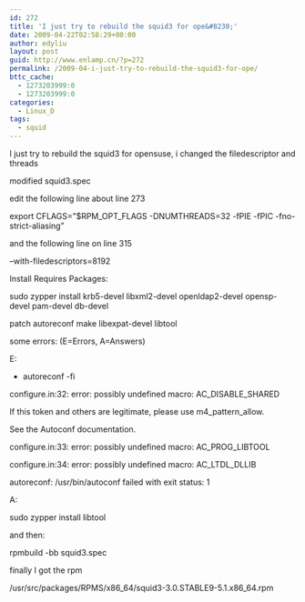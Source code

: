```yaml
---
id: 272
title: 'I just try to rebuild the squid3 for ope&#8230;'
date: 2009-04-22T02:58:29+00:00
author: edyliu
layout: post
guid: http://www.enlamp.cn/?p=272
permalink: /2009-04-i-just-try-to-rebuild-the-squid3-for-ope/
bttc_cache:
  - 1273203999:0
  - 1273203999:0
categories:
  - Linux_D
tags:
  - squid
---
```

I just try to rebuild the squid3 for opensuse, i changed the filedescriptor and threads
  
modified squid3.spec
  
edit the following line about line 273
  
export CFLAGS=&#8221;$RPM\_OPT\_FLAGS -DNUMTHREADS=32 -fPIE -fPIC -fno-strict-aliasing&#8221;

and the following line on line 315
          
&#8211;with-filedescriptors=8192 

Install Requires Packages:
  
sudo zypper install krb5-devel libxml2-devel openldap2-devel opensp-devel pam-devel db-devel
  
patch autoreconf make libexpat-devel libtool

<!--more-->

some errors: (E=Errors, A=Answers)
  
E:
  
+ autoreconf -fi
  
configure.in:32: error: possibly undefined macro: AC\_DISABLE\_SHARED
        
If this token and others are legitimate, please use m4\_pattern\_allow.
        
See the Autoconf documentation.
  
configure.in:33: error: possibly undefined macro: AC\_PROG\_LIBTOOL
  
configure.in:34: error: possibly undefined macro: AC\_LTDL\_DLLIB
  
autoreconf: /usr/bin/autoconf failed with exit status: 1
  
A:
  
sudo zypper install libtool

and then:
  
rpmbuild -bb squid3.spec 

finally I got the rpm
  
/usr/src/packages/RPMS/x86\_64/squid3-3.0.STABLE9-5.1.x86\_64.rpm